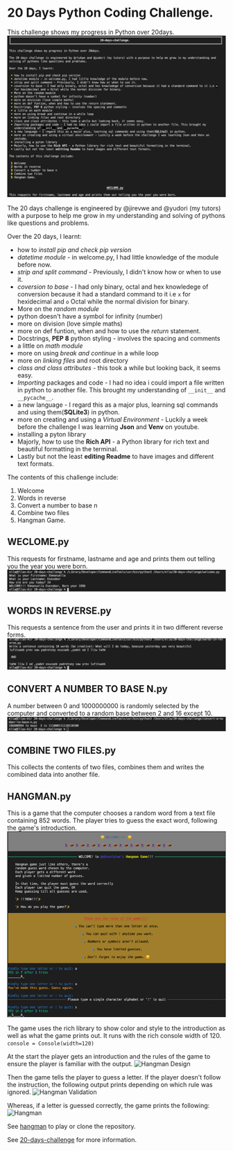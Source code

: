 # 20 Days Python Coding Challenge.

This challenge shows my progress in Python over 20days.
![info](pictures/pic8.png)

The 20 days challenge is engineered by @jirevwe and @yudori (my tutors) with a purpose to help me grow in my understanding and solving of pythons like questions and problems. 

Over the 20 days, I learnt: 
- how to _install pip and check pip version_
- _datetime module_ - in welcome.py, I had little knowledge of the module before now.
- _strip and split command_ - Previously, I didn't know how or when to use it.
- _coversion to base_ - I had only binary, octal and hex knowledege of conversion because it had a standard command to it i.e `x` for hexidecimal and `o` Octal while the normal division for binary.
- More on the _random module_ 
- python doesn't have a symbol for infinity (number)
- more on division (love simple maths)
- more on def funtion, when and how to use the _return_ statement.
- Docstrings, __PEP 8__ python styling - involves the spacing and comments
- a little on _math module_
- more on using _break and continue_ in a while loop
- more on _linking files_ and root directory
- _class and class attributes_ - this took a while but looking back, it seems easy.
- _Importing_ packages and code - I had no idea i could import a file written in python to another file. This brought my understanding of `__init__` and `__pycache__`.
- a new language - I regard this as a major plus, learning sql commands and using them(__SQLite3__) in python.
- more on creating and using a _Virtual Environment_ - Luckily a week before the challenge I was learning __Json__ and __Venv__ on youtube.
- installing a pyton library
- Majorly, how to use the __Rich API__ - a Python library for rich text and beautiful formatting in the terminal.
- Lastly but not the least __editing Readme__ to have images and different text formats.

The contents of this challenge include:
1. Welcome
2. Words in reverse
3. Convert a number to base n
4. Combine two files
5. Hangman Game.

## WECLOME.py
This requests for firstname, lastname and age and prints them out telling you the year you were born.
![welcome](pictures/pic1.png)

## WORDS IN REVERSE.py
This requests a sentence from the user and prints it in two different reverse forms.
![words in reverse](pictures/pic2.png)

## CONVERT A NUMBER TO BASE N.py
A number between 0 and 1000000000 is randomly selected by the computer and converted to a random base between 2 and 16 except 10.
![convert a number to base n](pictures/pic3.png)

## COMBINE TWO FILES.py
This collects the contents of two files, combines them and writes the comibined data into another file.

## HANGMAN.py
This is a game that the computer chooses a random word from a text file containing 852 words. The player tries to guess the exact word, following the game's introduction.
![Hangman Game](pictures/pic4.png) 

The game uses the rich library to show color and style to the introduction as well as what the game prints out. It runs with the rich console width of 120.
```console = Console(width=120)```

At the start the player gets an introduction and the rules of the game to ensure the player is familiar with the output.
![Hangman Design](pictures/pic5.png)

Then the game tells the player to guess a letter.
If the player doesn't follow the instruction, the following output prints depending on which rule was ignored.
![Hangman Validation](pictures/pic6.png)

Whereas, if a letter is guessed correctly, the game prints the following:
![Hangman](pictures/pic7.png)

See [hangman](https://repl.it/@EmmanuellaEsezo/18-Hangman-18-20) to play or clone the repository.

See [20-days-challenge](https://repl.it/repls/folder/20-days-challenge) for more information. 
